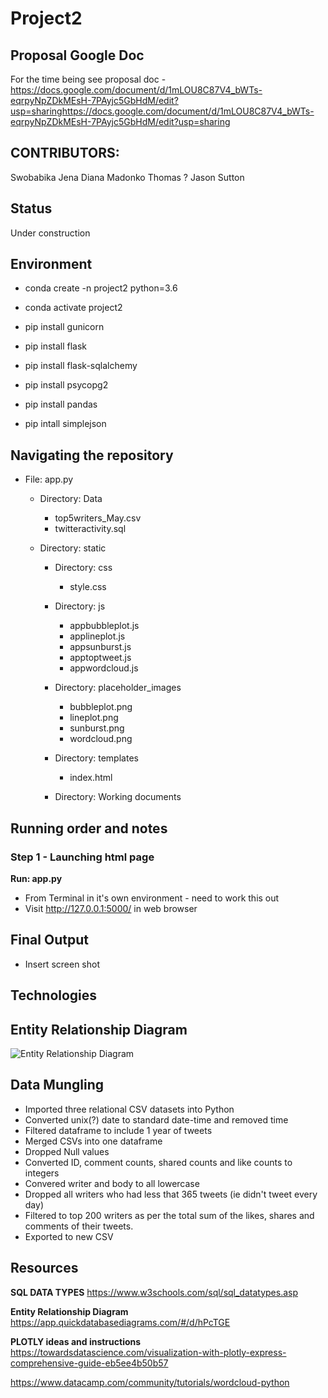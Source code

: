 # Project2

## Proposal Google Doc
For the time being see proposal doc -
https://docs.google.com/document/d/1mLOU8C87V4_bWTs-eqrpyNpZDkMEsH-7PAyjc5GbHdM/edit?usp=sharinghttps://docs.google.com/document/d/1mLOU8C87V4_bWTs-eqrpyNpZDkMEsH-7PAyjc5GbHdM/edit?usp=sharing

## CONTRIBUTORS:
Swobabika Jena
Diana Madonko
Thomas ? 
Jason Sutton

## Status
Under construction

## Environment
* conda create -n project2 python=3.6
* conda activate project2
* pip install gunicorn
* pip install flask
* pip install flask-sqlalchemy


* pip install psycopg2
* pip install pandas
* pip intall simplejson

## Navigating the repository
* File: app.py

    * Directory: Data
        * top5writers_May.csv
        * twitteractivity.sql
    
    * Directory: static
    
        * Directory: css
            * style.css
            
        * Directory: js
            * appbubbleplot.js
            * applineplot.js
            * appsunburst.js
            * apptoptweet.js
            * appwordcloud.js
            
        * Directory: placeholder_images
            * bubbleplot.png
            * lineplot.png
            * sunburst.png
            * wordcloud.png
            
        * Directory: templates
            * index.html
                
        * Directory: Working documents

## Running order and notes
### Step 1 - Launching html page

**Run: app.py**
* From Terminal in it's own environment - need to work this out
* Visit http://127.0.0.1:5000/ in web browser

## Final Output
* Insert screen shot


## Technologies



## Entity Relationship Diagram
![Entity Relationship Diagram](https://github.com/jMacProd/javascript-challenge/blob/main/Process%20Maps/UFO_Dynamic_Table_Webpage_Part1.png)


## Data Mungling
* Imported three relational CSV datasets into Python
* Converted unix(?) date to standard date-time and removed time
* Filtered dataframe to include 1 year of tweets
* Merged CSVs into one dataframe
* Dropped Null values
* Converted ID, comment counts, shared counts and like counts to integers
* Convered writer and body to all lowercase
* Dropped all writers who had less that 365 tweets (ie didn't tweet every day)
* Filtered to top 200 writers as per the total sum of the likes, shares and comments of their tweets. 
* Exported to new CSV




## Resources
**SQL DATA TYPES**
https://www.w3schools.com/sql/sql_datatypes.asp

**Entity Relationship Diagram**
https://app.quickdatabasediagrams.com/#/d/hPcTGE

**PLOTLY ideas and instructions**
https://towardsdatascience.com/visualization-with-plotly-express-comprehensive-guide-eb5ee4b50b57

https://www.datacamp.com/community/tutorials/wordcloud-python
